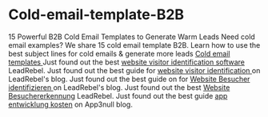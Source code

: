 # Cold-email-template-B2B
15 Powerful B2B Cold Email Templates to Generate Warm Leads
Need cold email examples? We share 15 cold email template B2B. Learn how to use the best subject lines for cold emails & generate more leads
<a href= "https://blog.leadrebel.io/cold-email-template-b2b"> Cold email templates </a>
Just found out the best <a href="https://leadrebel.io/visitor-recognition">website visitor identification software</a>  LeadRebel. 
Just found out the best guide for <a href="https://blog.leadrebel.io/website-visitor-identification/">website visitor identification </a> on LeadRebel's blog. 
Just found out the best guide on for <a href="https://blog.leadrebel.io/website-besucher-identifizieren/?lang=de">Website Besucher identifizieren </a> on LeadRebel's blog.
Just found out the best <a href="https://leadrebel.io/de/visitor-recognition">Website Besuchererkennung</a>  LeadRebel. 
Just found out the best guide <a href="https://app3null.com/app-entwicklung-kosten/">app entwicklung kosten</a>  on App3null blog. 

